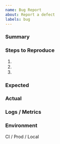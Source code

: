 ```yaml
---
name: Bug Report
about: Report a defect
labels: bug
---
```


### Summary

### Steps to Reproduce
1.
2.
3.

### Expected

### Actual

### Logs / Metrics

### Environment
CI / Prod / Local
